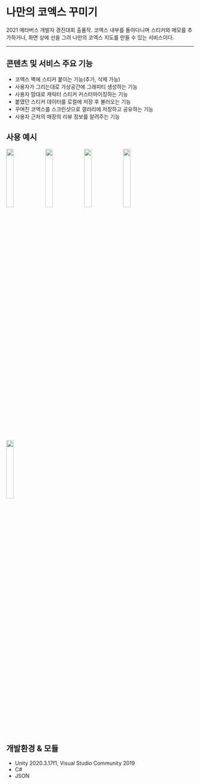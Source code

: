 # 나만의 코엑스 꾸미기
2021 메타버스 개발자 경진대회 출품작. 코엑스 내부를 돌아다니며 스티커와 메모를 추가하거나, 화면 상에 선을 그려 나만의 코엑스 지도를 만들 수 있는 서비스이다.

---
## 콘텐츠 및 서비스 주요 기능
- 코엑스 벽에 스티커 붙이는 기능(추가, 삭제 가능)
- 사용자가 그리는대로 가상공간에 그래피티 생성하는 기능
- 사용자 맘대로 캐릭터 스티커 커스터마이징하는 기능
- 붙였던 스티커 데이터를 로컬에 저장 후 불러오는 기능
- 꾸며진 코엑스를 스크린샷으로 갤러리에 저장하고 공유하는 기능
- 사용자 근처의 매장의 리뷰 정보를 알려주는 기능

## 사용 예시
<img width="20%" src="https://user-images.githubusercontent.com/57757760/149547804-11856034-0caa-483e-8861-d1c655140a62.gif"/>
<img width="20%" src="https://user-images.githubusercontent.com/57757760/149547831-90af44b7-4c75-45f3-b97e-6b226d54fb89.gif"/>
<img width="20%" src="https://user-images.githubusercontent.com/57757760/149550538-c762be7d-98c8-4ceb-9c8d-d52421b7b1d8.gif"/>
<img width="20%" src="https://user-images.githubusercontent.com/57757760/149546279-7a3e3e13-4d78-4578-a9a1-355d8d42349a.gif"/>
<img width="20%" src="https://user-images.githubusercontent.com/57757760/149547516-5e28c46c-5bb8-4400-9513-7d9ebb799977.gif"/>

## 개발환경 & 모듈
- Unity 2020.3.17f1, Visual Studio Community 2019
- C#
- JSON
